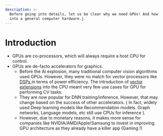 ```yaml
---
description: >-
  Before going into details, let us be clear why we need GPUs! And how they fit
  into a general computer hardware.j
---
```


# Introduction

* GPUs are co-processors, which will always require a host CPU for control.
* GPUs are de-facto accelerators for graphics.
  * Before the AI explosion, many traditional computer vision algorithms used GPUs. However, they were no match for vector processors like [DSPs ](https://pages.cs.wisc.edu/\~danav/pubs/qcom/hexagon\_hotchips2013.pdf)in terms of power efficiency. The introduction of [vector extensions](https://en.wikipedia.org/wiki/Advanced\_Vector\_Extensions) into the CPU meant very few use cases for GPU for performing CV tasks.
  * They are now popular for DNN training/inference. However, that may change based on the success of other accelerators. ( In fact, widely used Deep learning models like Recommendation models. Graph networks, Language models, etc still use CPUs for inference ).
  * However, due to monetary reasons, it makes more sense for companies like NVIDIA/AMD/Apple/Samsung to invest in improving GPU architecture as they already have a killer app (Gaming !)
